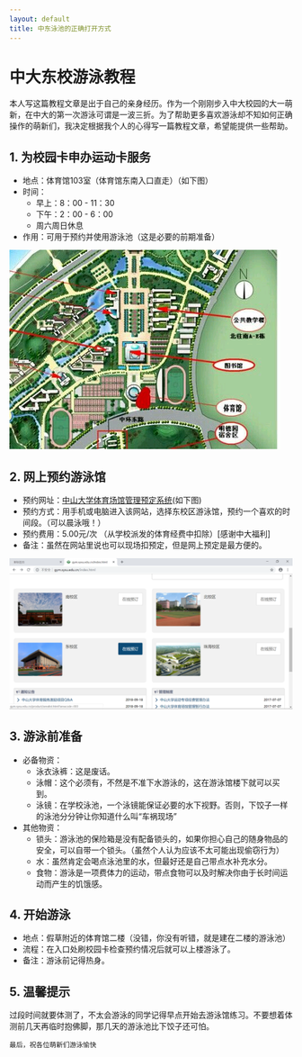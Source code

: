 ```yaml
---
layout: default
title: 中东泳池的正确打开方式
---
```


# 中大东校游泳教程

本人写这篇教程文章是出于自己的亲身经历。作为一个刚刚步入中大校园的大一萌新，在中大的第一次游泳可谓是一波三折。为了帮助更多喜欢游泳却不知如何正确操作的萌新们，我决定根据我个人的心得写一篇教程文章，希望能提供一些帮助。

## 1. 为校园卡申办运动卡服务
- 地点：体育馆103室（体育馆东南入口直走）（如下图）
- 时间：
    - 早上：8：00 - 11：30  
    - 下午：2：00 - 6：00
    - 周六周日休息
- 作用：可用于预约并使用游泳池（这是必要的前期准备）

![](images/map.jpg)

## 2. 网上预约游泳馆
- 预约网址：<a href="http://gym.sysu.edu.cn/index.html" target="_blank">中山大学体育场馆管理预定系统</a>(如下图)
- 预约方式：用手机或电脑进入该网站，选择东校区游泳馆，预约一个喜欢的时间段。（可以晨泳哦！）
- 预约费用：5.00元/次 （从学校派发的体育经费中扣除）[感谢中大福利]
- 备注：虽然在网站里说也可以现场扣预定，但是网上预定是最方便的。

![](images/web1.png)

## 3. 游泳前准备
- 必备物资：
    - 泳衣泳裤：这是废话。
    - 泳帽：这个必须有，不然是不准下水游泳的，这在游泳馆楼下就可以买到。
    - 泳镜：在学校泳池，一个泳镜能保证必要的水下视野。否则，下饺子一样的泳池分分钟让你知道什么叫“车祸现场”
- 其他物资：
    - 锁头：游泳池的保险箱是没有配备锁头的，如果你担心自己的随身物品的安全，可以自带一个锁头。（虽然个人认为应该不太可能出现偷窃行为）
    - 水：虽然肯定会喝点泳池里的水，但最好还是自己带点水补充水分。
    - 食物：游泳是一项费体力的运动，带点食物可以及时解决你由于长时间运动而产生的饥饿感。

## 4. 开始游泳
- 地点：假草附近的体育馆二楼（没错，你没有听错，就是建在二楼的游泳池）
- 流程：在入口处刷校园卡检查预约情况后就可以上楼游泳了。
- 备注：游泳前记得热身。

## 5. 温馨提示
过段时间就要体测了，不太会游泳的同学记得早点开始去游泳馆练习。不要想着体测前几天再临时抱佛脚，那几天的游泳池比下饺子还可怕。

~~~
最后，祝各位萌新们游泳愉快
~~~